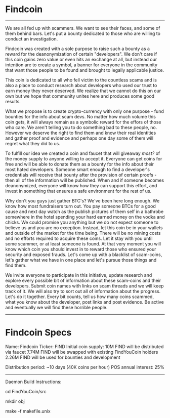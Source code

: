 Findcoin
========
-----------------------------------------------------------------
We are all fed up with scammers. We want to see their faces, and some of them behind bars. Let's put a bounty dedicated to those who are willing to conduct an investigation.

Findcoin was created with a sole purpose to raise such a bounty as a reward for the deanonymization of certain "developers". We don't care if this coin gains zero value or even hits an exchange at all, but instead our intention are to create a symbol, a banner for everyone in the community that want those people to be found and brought to legally applicable justice.

This coin is dedicated to all who fell victim to the countless scams and is also a place to conduct research about developers who used our trust to earn money they never deserved. We realize that we cannot do this on our own but we hope that community unites here and produces some good results.

What we propose is to create crypto-currency with only one purpose - fund bounties for the info about scam devs. No matter how much volume this coin gets, it will always remain as a symbolic reward for the effors of those who care. We aren't telling you to do something bad to these people, no. However we deserve the right to find them and know their real identities and gather proof and evidence and perhaps one day some of them will regret what they did to us.

To fulfill our idea we created a coin and faucet that will giveaway *most?* of the money supply to anyone willing to accept it. Everyone can get coins for free and will be able to donate them as a bounty for the info about their most hated developers. Someone smart enough to find a developer's credentials will receive that bounty after the provision of certain proofs - then all of the information will be published. When and if someone becomes deanonymized, everyone will know how they can support this effort, and invest in something that ensures a safe environment for the rest of us.

Why don't you guys just gather BTC's?
We've been here long enough. We know how most fundraisers turn out. You pay someone BTCs for a good cause and next day watch as the publish pictures of them self in a bathrobe somewhere in the hotel spending your hard earned money on the vodka and chicks. We could promise you anything but we do not expect someone to believe us and you are no exception. Instead, let this coin be in your wallets and outside of the market for the time being. There will be no mining costs and no efforts required to acquire these coins. Let it stay with you until some scammer, or at least someone is found. At that very moment you will know which coin you should invest in to reward those who ensured your security and exposed frauds. Let's come up with a blacklist of scam-coins, let's gather what we have in one place and let's pursue those things and find them.

We invite everyone to participate in this initiative, update research and explore every possible bit of information about these scam-coins and their developers.
Submit coin names with links on scam threads and we will keep track of it. We will also try to sort out all of information about the progress. Let's do it together. Every bit counts, tell us how many coins scammed, what you know about the developer, post links and post evidence. Be active and eventually we will find these horrible people.

-----------------------------------------------------------------



Findcoin Specs
=============

Name: Findcoin
Ticker: FIND
Initial coin supply:
    10M FIND will be distributed via faucet
    7.74M FIND will be swapped with existing FindYouCoin holders
    2.26M FIND will be used for bounties and development

Distribution period: ~10 days (40K coins per hour)
POS annual interest: 25%

------------------------------------------------------------

Daemon Build Instructions:

cd FindYouCoin/src

mkdir obj

make -f makefile.unix

